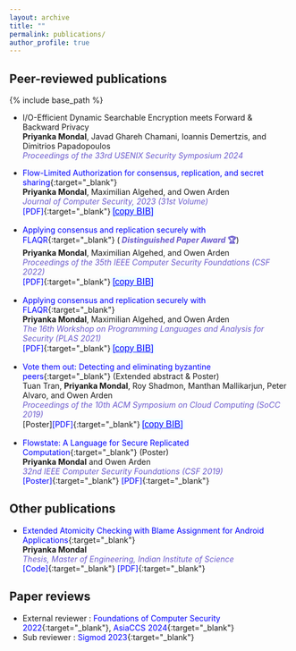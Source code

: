 ```yaml
---
layout: archive
title: ""
permalink: publications/
author_profile: true
---
```


<style>
  a {
    color: Blue;
    text-decoration: none  !important;;

    &:hover {
      text-decoration: underline;
    }
}
       button {
	    width: 80px;
	    height: 20px;
	    background-color:Azure;/*#87CEEB;/*#008CBA;*/
	    color: Blue;/*#4B9CD3;/*#00BFFF;/*#318CE7;/*#89CFF0;*/
            border-color:White;
            font-size: 16px;
            font-weight: 400;
            padding: 0px;
            border: 0px;
	    text-decoration: underline;
	}    
        button:active {
        	background-color: Cyan;
                color: Black;
	}
        .dontPrint {
               display:none;
        }
</style>

## Peer-reviewed publications
<!--You can also find my published articles on [Google Scholar](https://scholar.google.com/citations?user=xHRP7lkAAAAJ&hl=en){:target="_blank"} -->
{% include base_path %}

- [I/O-Efficient Dynamic Searchable Encryption meets Forward & Backward Privacy]()<br>
**Priyanka Mondal**, Javad Ghareh Chamani, Ioannis Demertzis, and Dimitrios Papadopoulos <br>
<i> <font color="SlateBlue"> Proceedings of the 33rd USENIX Security Symposium 2024 </font> </i> <br>

- [Flow-Limited Authorization for consensus, replication, and secret sharing](https://content.iospress.com/articles/journal-of-computer-security/jcs230048){:target="_blank"}<br>
**Priyanka Mondal**, Maximilian Algehed, and Owen Arden <br>
<i> <font color="SlateBlue"> Journal of Computer Security, 2023 (31st Volume) </font> </i> <br>
  [[PDF]](https://priyanka-mondal.github.io/FLAQRJCS.pdf){:target="_blank"}<button onclick="copyBib('@INPROCEEDINGS{pmondaljcs23,
  author={Mondal, Priyanka and Algehed, Maximilian and Arden, Owen},
  booktitle={31st Volume of Journal of Computer Security, Issue 5}, 
  title={Flow-Limited Authorization for consensus, replication, and secret sharing}, 
  year={2023},
  volume={5},
  number={},
  pages={615-645},
  doi={10.3233/JCS-230048}}')">[copy BIB]</button>

- [Applying consensus and replication securely with FLAQR](https://ieeexplore.ieee.org/document/9919637){:target="_blank"} (<b> <font color="SlateBlue"> <i> Distinguished Paper Award </i> 🏆</font></b>) <br>
**Priyanka Mondal**, Maximilian Algehed, and Owen Arden <br>
<i> <font color="SlateBlue"> Proceedings of the 35th IEEE Computer Security Foundations (CSF 2022) </font> </i> <br>
[[PDF]](https://priyanka-mondal.github.io/FLAQR_official.pdf){:target="_blank"}<button onclick="copyBib('@INPROCEEDINGS{9919637,
  author={Mondal, Priyanka and Algehed, Maximilian and Arden, Owen},
  booktitle={2022 IEEE 35th Computer Security Foundations Symposium (CSF)}, 
  title={Applying consensus and replication securely with FLAQR}, 
  year={2022},
  volume={},
  number={},
  pages={163-178},
  doi={10.1109/CSF54842.2022.9919637}}')">[copy BIB]</button>

- [Applying consensus and replication securely with FLAQR](https://plas21.software.imdea.org){:target="_blank"} <br>
**Priyanka Mondal**, Maximilian Algehed, and Owen Arden <br>
<i> <font color="SlateBlue"> The 16th Workshop on Programming Languages and Analysis for Security (PLAS 2021) </font> </i> <br>
[[PDF]](https://arxiv.org/abs/2205.04384){:target="_blank"}<button onclick="copyBib('@INPROCEEDINGS{9919637,
  author={Mondal, Priyanka and Algehed, Maximilian and Arden, Owen},
  booktitle={2022 IEEE 35th Computer Security Foundations Symposium (CSF)}, 
  title={Applying consensus and replication securely with FLAQR}, 
  year={2022},
  volume={},
  number={},
  pages={163-178},
  doi={10.1109/CSF54842.2022.9919637}}')">[copy BIB]</button>


- [Vote them out: Detecting and eliminating byzantine peers](https://dl.acm.org/doi/abs/10.1145/3357223.3365442){:target="_blank"} (Extended abstract & Poster)<br>
Tuan Tran, **Priyanka Mondal**, Roy Shadmon, Manthan Mallikarjun, Peter Alvaro, and Owen Arden <br>
<i> <font color="SlateBlue"> Proceedings of the 10th ACM Symposium on Cloud Computing (SoCC 2019) </font> </i> <br>
[[Poster]]()[[PDF]](https://priyanka-mondal.github.io/voteThemOut.pdf){:target="_blank"}<button onclick="copyBib('@inproceedings{10.1145/3357223.3365442,
author = {Tran, Tuan and Mondal, Priyanka and Shadmon, Roy and Mallikarjun, Manthan and Alvaro, Peter and Arden, Owen},
title = {Vote Them Out: Detecting and Eliminating Byzantine Peers},
year = {2019},
isbn = {9781450369732},
publisher = {Association for Computing Machinery},
address = {New York, NY, USA},
abstract = {},
booktitle = {Proceedings of the ACM Symposium on Cloud Computing},
pages = {480},
numpages = {1},
location = {Santa Cruz, CA, USA},
series = {SoCC 2019},
doi = {10.1145/3357223.3365442}}')">[copy BIB]</button>

- [Flowstate: A Language for Secure Replicated Computation](https://web.stevens.edu/csf2019/program.html){:target="_blank"} (Poster)<br>
**Priyanka Mondal** and Owen Arden <br>
<i> <font color="SlateBlue"> 32nd IEEE Computer Security Foundations (CSF 2019) </font> </i> <br>
[[Poster]](https://priyanka-mondal.github.io/Flowstate_Poster.pdf){:target="_blank"}
[[PDF]](https://priyanka-mondal.github.io/CSF_2019_paper_6.pdf){:target="_blank"}

## Other publications

- [Extended Atomicity Checking with Blame Assignment for
Android Applications](https://priyanka-mondal.github.io/PriyankaMEThesis.pdf){:target="_blank"}<br>
**Priyanka Mondal** <br>
<i> <font color="SlateBlue"> Thesis, Master of Engineering, Indian Institute of Science </font> </i> <br>
[[Code]](https://priyanka-mondal.github.io/PriyankaMEThesis.pdf){:target="_blank"}
[[PDF]](https://priyanka-mondal.github.io/PriyankaMEThesis.pdf){:target="_blank"}



## Paper reviews
- External reviewer : [Foundations of Computer Security 2022](https://jnear.github.io/fcs2022/){:target="_blank"}, [AsiaCCS 2024](https://asiaccs2024.sutd.edu.sg){:target="_blank"}
- Sub reviewer : [Sigmod 2023](https://2023.sigmod.org){:target="_blank"}

<script>     
function copyBib(name) 
{
    navigator.clipboard.writeText(name);
}
</script>

